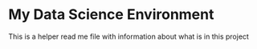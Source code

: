# My Data Science Environment

This is a helper read me file with information about what is in this project
